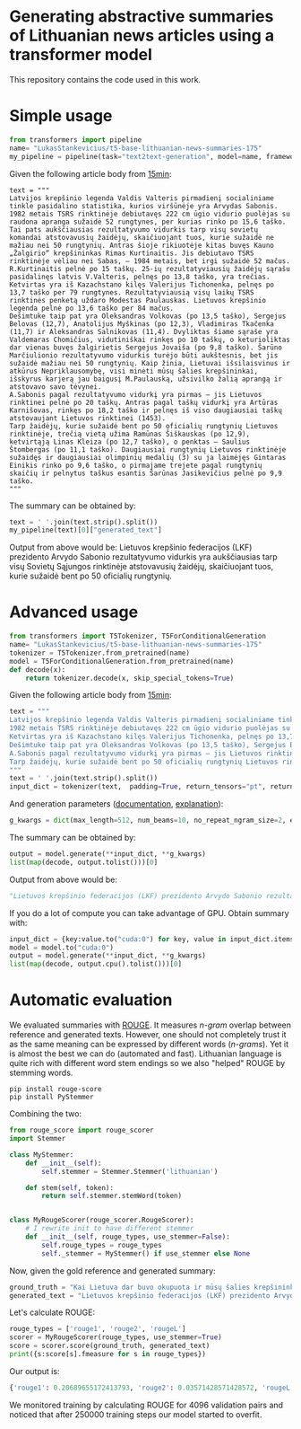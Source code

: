 # Generating abstractive summaries of Lithuanian news articles using a transformer model
This repository contains the code used in this work.

# Simple usage
```python
from transformers import pipeline
name= "LukasStankevicius/t5-base-lithuanian-news-summaries-175"
my_pipeline = pipeline(task="text2text-generation", model=name, framework="pt")
```
Given the following article body from [15min](https://www.15min.lt/24sek/naujiena/lietuva/tarp-penkiu-rezultatyviausiu-tsrs-rinktines-visu-laiku-zaideju-trys-lietuviai-875-1380030):
```
text = """
Latvijos krepšinio legenda Valdis Valteris pirmadienį socialiniame tinkle pasidalino statistika, kurios viršūnėje yra Arvydas Sabonis.
1982 metais TSRS rinktinėje debiutavęs 222 cm ūgio vidurio puolėjas su raudona apranga sužaidė 52 rungtynes, per kurias rinko po 15,6 taško. Tai pats aukščiausias rezultatyvumo vidurkis tarp visų sovietų komandai atstovavusių žaidėjų, skaičiuojant tuos, kurie sužaidė ne mažiau nei 50 rungtynių. Antras šioje rikiuotėje kitas buvęs Kauno „Žalgirio“ krepšininkas Rimas Kurtinaitis. Jis debiutavo TSRS rinktinėje vėliau nei Sabas, – 1984 metais, bet irgi sužaidė 52 mačus. R.Kurtinaitis pelnė po 15 taškų. 25-ių rezultatyviausių žaidėjų sąrašu pasidalinęs latvis V.Valteris, pelnęs po 13,8 taško, yra trečias.
Ketvirtas yra iš Kazachstano kilęs Valerijus Tichonenka, pelnęs po 13,7 taško per 79 rungtynes. Rezultatyviausią visų laikų TSRS rinktinės penketą uždaro Modestas Paulauskas. Lietuvos krepšinio legenda pelnė po 13,6 taško per 84 mačus.
Dešimtuke taip pat yra Oleksandras Volkovas (po 13,5 taško), Sergejus Belovas (12,7), Anatolijus Myškinas (po 12,3), Vladimiras Tkačenka (11,7) ir Aleksandras Salnikovas (11,4). Dvyliktas šiame sąraše yra Valdemaras Chomičius, vidutiniškai rinkęs po 10 taškų, o keturioliktas dar vienas buvęs žalgirietis Sergejus Jovaiša (po 9,8 taško). Šarūno Marčiulionio rezultatyvumo vidurkis turėjo būti aukštesnis, bet jis sužaidė mažiau nei 50 rungtynių. Kaip žinia, Lietuvai išsilaisvinus ir atkūrus Nepriklausomybę, visi minėti mūsų šalies krepšininkai, išskyrus karjerą jau baigusį M.Paulauską, užsivilko žalią aprangą ir atstovavo savo tėvynei.
A.Sabonis pagal rezultatyvumo vidurkį yra pirmas – jis Lietuvos rinktinei pelnė po 20 taškų. Antras pagal taškų vidurkį yra Artūras Karnišovas, rinkęs po 18,2 taško ir pelnęs iš viso daugiausiai taškų atstovaujant Lietuvos rinktinei (1453).
Tarp žaidėjų, kurie sužaidė bent po 50 oficialių rungtynių Lietuvos rinktinėje, trečią vietą užima Ramūnas Šiškauskas (po 12,9), ketvirtąją Linas Kleiza (po 12,7 taško), o penktas – Saulius Štombergas (po 11,1 taško). Daugiausiai rungtynių Lietuvos rinktinėje sužaidęs ir daugiausiai olimpinių medalių (3) su ja laimėjęs Gintaras Einikis rinko po 9,6 taško, o pirmajame trejete pagal rungtynių skaičių ir pelnytus taškus esantis Šarūnas Jasikevičius pelnė po 9,9 taško.
"""
```
The summary can be obtained by:
```python
text = ' '.join(text.strip().split())
my_pipeline(text)[0]["generated_text"]
```
Output from above would be:
Lietuvos krepšinio federacijos (LKF) prezidento Arvydo Sabonio rezultatyvumo vidurkis yra aukščiausias tarp visų Sovietų Sąjungos rinktinėje atstovavusių žaidėjų, skaičiuojant tuos, kurie sužaidė bent po 50 oficialių rungtynių.

# Advanced usage
```python
from transformers import T5Tokenizer, T5ForConditionalGeneration
name= "LukasStankevicius/t5-base-lithuanian-news-summaries-175"
tokenizer = T5Tokenizer.from_pretrained(name)
model = T5ForConditionalGeneration.from_pretrained(name)
def decode(x):
    return tokenizer.decode(x, skip_special_tokens=True)
```
Given the following article body from [15min](https://www.15min.lt/24sek/naujiena/lietuva/tarp-penkiu-rezultatyviausiu-tsrs-rinktines-visu-laiku-zaideju-trys-lietuviai-875-1380030):
```python
text = """
Latvijos krepšinio legenda Valdis Valteris pirmadienį socialiniame tinkle pasidalino statistika, kurios viršūnėje yra Arvydas Sabonis.
1982 metais TSRS rinktinėje debiutavęs 222 cm ūgio vidurio puolėjas su raudona apranga sužaidė 52 rungtynes, per kurias rinko po 15,6 taško. Tai pats aukščiausias rezultatyvumo vidurkis tarp visų sovietų komandai atstovavusių žaidėjų, skaičiuojant tuos, kurie sužaidė ne mažiau nei 50 rungtynių. Antras šioje rikiuotėje kitas buvęs Kauno „Žalgirio“ krepšininkas Rimas Kurtinaitis. Jis debiutavo TSRS rinktinėje vėliau nei Sabas, – 1984 metais, bet irgi sužaidė 52 mačus. R.Kurtinaitis pelnė po 15 taškų. 25-ių rezultatyviausių žaidėjų sąrašu pasidalinęs latvis V.Valteris, pelnęs po 13,8 taško, yra trečias.
Ketvirtas yra iš Kazachstano kilęs Valerijus Tichonenka, pelnęs po 13,7 taško per 79 rungtynes. Rezultatyviausią visų laikų TSRS rinktinės penketą uždaro Modestas Paulauskas. Lietuvos krepšinio legenda pelnė po 13,6 taško per 84 mačus.
Dešimtuke taip pat yra Oleksandras Volkovas (po 13,5 taško), Sergejus Belovas (12,7), Anatolijus Myškinas (po 12,3), Vladimiras Tkačenka (11,7) ir Aleksandras Salnikovas (11,4). Dvyliktas šiame sąraše yra Valdemaras Chomičius, vidutiniškai rinkęs po 10 taškų, o keturioliktas dar vienas buvęs žalgirietis Sergejus Jovaiša (po 9,8 taško). Šarūno Marčiulionio rezultatyvumo vidurkis turėjo būti aukštesnis, bet jis sužaidė mažiau nei 50 rungtynių. Kaip žinia, Lietuvai išsilaisvinus ir atkūrus Nepriklausomybę, visi minėti mūsų šalies krepšininkai, išskyrus karjerą jau baigusį M.Paulauską, užsivilko žalią aprangą ir atstovavo savo tėvynei.
A.Sabonis pagal rezultatyvumo vidurkį yra pirmas – jis Lietuvos rinktinei pelnė po 20 taškų. Antras pagal taškų vidurkį yra Artūras Karnišovas, rinkęs po 18,2 taško ir pelnęs iš viso daugiausiai taškų atstovaujant Lietuvos rinktinei (1453).
Tarp žaidėjų, kurie sužaidė bent po 50 oficialių rungtynių Lietuvos rinktinėje, trečią vietą užima Ramūnas Šiškauskas (po 12,9), ketvirtąją Linas Kleiza (po 12,7 taško), o penktas – Saulius Štombergas (po 11,1 taško). Daugiausiai rungtynių Lietuvos rinktinėje sužaidęs ir daugiausiai olimpinių medalių (3) su ja laimėjęs Gintaras Einikis rinko po 9,6 taško, o pirmajame trejete pagal rungtynių skaičių ir pelnytus taškus esantis Šarūnas Jasikevičius pelnė po 9,9 taško.
"""
text = ' '.join(text.strip().split())
input_dict = tokenizer(text,  padding=True, return_tensors="pt", return_attention_mask=True)
```
And generation parameters ([documentation](https://huggingface.co/transformers/main_classes/model.html?highlight=generate#transformers.generation_utils.GenerationMixin.generate), [explanation](https://github.com/huggingface/blog/blob/master/notebooks/02_how_to_generate.ipynb)):
```python
g_kwargs = dict(max_length=512, num_beams=10, no_repeat_ngram_size=2, early_stopping=True)
```
The summary can be obtained by:
```python
output = model.generate(**input_dict, **g_kwargs)
list(map(decode, output.tolist()))[0]
```
Output from above would be:
```python
"Lietuvos krepšinio federacijos (LKF) prezidento Arvydo Sabonio rezultatyvumo vidurkis yra aukščiausias tarp visų Sovietų Sąjungos rinktinėje atstovavusių žaidėjų, skaičiuojant tuos, kurie sužaidė bent po 50 oficialių rungtynių."
```
If you do a lot of compute you can take advantage of GPU. Obtain summary with:
```python
input_dict = {key:value.to("cuda:0") for key, value in input_dict.items()}
model = model.to("cuda:0")
output = model.generate(**input_dict, **g_kwargs)
list(map(decode, output.cpu().tolist()))[0]
```
# Automatic evaluation
We evaluated summaries with [ROUGE](https://www.aclweb.org/anthology/W04-1013/). It measures *n-gram* overlap between reference and generated texts. However, one should not completely trust it as the same meaning can be expressed by different words (*n-grams*). Yet it is almost the best we can do (automated and fast). Lithuanian language is quite rich with different word stem endings so we also "helped" ROUGE by stemming words.
```
pip install rouge-score
pip install PyStemmer
```
Combining the two:
```python
from rouge_score import rouge_scorer
import Stemmer

class MyStemmer:
    def __init__(self):
        self.stemmer = Stemmer.Stemmer('lithuanian')

    def stem(self, token):
        return self.stemmer.stemWord(token)


class MyRougeScorer(rouge_scorer.RougeScorer):
    # I rewrite init to have different stemmer
    def __init__(self, rouge_types, use_stemmer=False):
        self.rouge_types = rouge_types
        self._stemmer = MyStemmer() if use_stemmer else None
```
Now, given the gold reference and generated summary:
```python
ground_truth = "Kai Lietuva dar buvo okupuota ir mūsų šalies krepšininkai privalėjo žaisti TSRS rinktinėje, keli jų buvo ryškūs lyderiai."
generated_text = "Lietuvos krepšinio federacijos (LKF) prezidento Arvydo Sabonio rezultatyvumo vidurkis yra aukščiausias tarp visų Sovietų Sąjungos rinktinėje atstovavusių žaidėjų, skaičiuojant tuos, kurie sužaidė bent po 50 oficialių rungtynių."
```
Let's calculate ROUGE:
```python
rouge_types = ['rouge1', 'rouge2', 'rougeL']
scorer = MyRougeScorer(rouge_types, use_stemmer=True)
score = scorer.score(ground_truth, generated_text)
print({s:score[s].fmeasure for s in rouge_types})
```
Our output is:
```python
{'rouge1': 0.20689655172413793, 'rouge2': 0.03571428571428572, 'rougeL': 0.1724137931034483}
```
We monitored training by calculating ROUGE for 4096 validation pairs and noticed that after 250000 training steps our model started to overfit.
